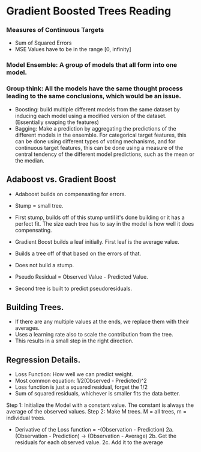 # Gradient Boosted Trees Reading

### Measures of Continuous Targets
- Sum of Squared Errors
- MSE Values have to be in the range [0, infinity]

### Model Ensemble: A group of models that all form into one model. 

### Group think: All the models have the same thought process leading to the same conclusions, which would be an issue. 

- Boosting: build multiple different models from the same dataset by inducing each model using a modified version of the dataset. (Essentially swaping the features)
- Bagging: Make a prediction by aggregating the predictions of the different models in the ensemble. For categorical target features, this can be done using different types of voting mechanisms, and for continuous target features, this can be done using a measure of the central tendency of the different model predictions, such as the mean or the median.

## Adaboost vs. Gradient Boost
- Adaboost builds on compensating for errors. 
- Stump = small tree. 
- First stump, builds off of this stump until it's done building or it has a perfect fit. The size each tree has to say in the model is how well it does compensating. 

- Gradient Boost builds a leaf initially. First leaf is the average value. 
- Builds a tree off of that based on the errors of that. 
- Does not build a stump. 
- Pseudo Residual = Observed Value - Predicted Value.
- Second tree is built to predict pseudoresiduals. 

## Building Trees. 
- If there are any multiple values at the ends, we replace them with their averages. 
- Uses a learning rate also to scale the contribution from the tree. 
- This results in a small step in the right direction. 

## Regression Details. 
- Loss Function: How well we can predict weight. 
- Most common equation: 1/2(Observed - Predicted)^2
- Loss function is just a squared residual, forget the 1/2
- Sum of squared residuals, whichever is smaller fits the data better. 

Step 1: Initialize the Model with a constant value. The constant is always the average of the observed values. 
Step 2: Make M trees. M = all trees, m = individual trees. 

- Derivative of the Loss function = -(Observation - Prediction)
2a. (Observation - Prediction) -> (Observation - Average)
2b. Get the residuals for each observed value. 
2c. Add it to the average 
